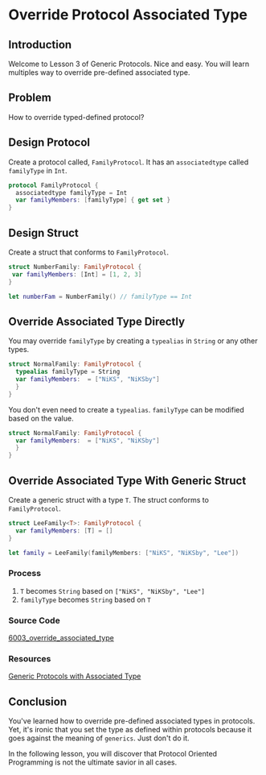 # Override Protocol Associated Type
## Introduction
Welcome to Lesson 3 of Generic Protocols. Nice and easy. You will learn multiples way to override pre-defined associated type.

## Problem
 How to override typed-defined protocol?

## Design Protocol
Create a protocol called, `FamilyProtocol`. It has an `associatedtype` called `familyType` in `Int`.

```swift
protocol FamilyProtocol {
  associatedtype familyType = Int
  var familyMembers: [familyType] { get set }
}
```
## Design Struct
Create a struct that conforms to `FamilyProtocol`.

```swift
struct NumberFamily: FamilyProtocol {
 var familyMembers: [Int] = [1, 2, 3]
}

let numberFam = NumberFamily() // familyType == Int
```

## Override Associated Type Directly
You may override `familyType` by creating a `typealias` in `String` or any other types.

```swift
struct NormalFamily: FamilyProtocol {
  typealias familyType = String
  var familyMembers:  = ["NiKS", "NiKSby"]
  }
}
```

You don't even need to create a `typealias`. `familyType` can be modified based on the value.

```swift
struct NormalFamily: FamilyProtocol {
  var familyMembers:  = ["NiKS", "NiKSby"]
  }
}
```

## Override Associated Type With Generic Struct
Create a generic struct with a type `T`. The struct conforms to `FamilyProtocol`.


```swift
struct LeeFamily<T>: FamilyProtocol {
  var familyMembers: [T] = []
}
```

```swift
let family = LeeFamily(familyMembers: ["NiKS", "NiKSby", "Lee"])
```

### Process
1. `T` becomes `String` based on  `["NiKS", "NiKSby", "Lee"]`
2. `familyType` becomes `String` based on `T`

### Source Code
[6003_override_associated_type](https://www.dropbox.com/sh/jnno9yv7ef6mthc/AAC1HiiK4oY_3vovNJwnM2wUa?dl=0)

### Resources
[Generic Protocols with Associated Type](https://blog.NiKSthedeveloper.io/generic-protocols-with-associated-type-7e2b6e079ee2)


## Conclusion
You've learned how to override pre-defined associated types in protocols. Yet, it's ironic that you set the type as defined within protocols because it goes against the meaning of `generics`. Just don't do it.

In the following lesson, you will discover that Protocol Oriented Programming is not the ultimate savior in all cases.